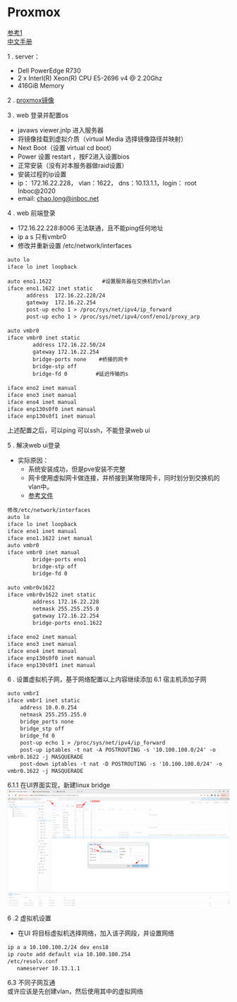 # Proxmox
[参考1](https://foxi.buduanwang.vip/pve/)  
[中文手册](https://pve-doc-cn.readthedocs.io/zh_CN/latest/index.html)  

1 . server：  
- Dell PowerEdge  R730  
- 2 x Interl(R) Xeon(R) CPU E5-2696 v4 @ 2.20Ghz  
- 416GiB Memory  

2 .  [proxmox镜像](https://www.proxmox.com/en/downloads/proxmox-virtual-environment/iso)  

3 .  web 登录并配置os  
- javaws viewer.jnlp 进入服务器  
- 将镜像挂载到虚拟介质（virtual Media  选择镜像路径并映射）  
- Next Boot（设置 virtual cd boot）  
- Power  设置 restart ，按F2进入设置bios  
- 正常安装（没有对本服务器做raid设置）  
- 安装过程的ip设置  
- ip： 172.16.22.228， vlan：1622， dns：10.13.1.1，login： root Inboc@2020  
- email: chao.long@inboc.net  
	
4 . web 前端登录  
- 172.16.22.228:8006 无法联通，且不能ping任何地址  
- ip a s 只有vmbr0  
- 修改并重新设置 /etc/network/interfaces  
```
auto lo  
iface lo inet loopback  

auto eno1.1622                #设置服务器在交换机的vlan
iface eno1.1622 inet static
      address  172.16.22.228/24
      gateway  172.16.22.254
      post-up echo 1 > /proc/sys/net/ipv4/ip_forward
      post-up echo 1 > /proc/sys/net/ipv4/conf/eno1/proxy_arp

auto vmbr0
iface vmbr0 inet static
        address 172.16.22.50/24
        gateway 172.16.22.254
        bridge-ports none    #桥接的网卡
        bridge-stp off
        bridge-fd 0         #延迟传输的s

iface eno2 inet manual
iface eno3 inet manual
iface eno4 inet manual
iface enp130s0f0 inet manual
iface enp130s0f1 inet manual
```
上述配置之后，可以ping  可以ssh，不能登录web ui

5 . 解决web ui登录  
- 实际原因：  
  - 系统安装成功，但是pve安装不完整  
  - 网卡使用虚拟网卡做连接，并桥接到某物理网卡，同时划分到交换机的vlan中。  
  - [参考文件](https://foxi.buduanwang.vip/virtualization/pve/681.html/)  
```
修改/etc/network/interfaces
auto lo
iface lo inet loopback
iface eno1 inet manual
iface eno1.1622 inet manual
auto vmbr0
iface vmbr0 inet manual
        bridge-ports eno1
        bridge-stp off
        bridge-fd 0

auto vmbr0v1622
iface vmbr0v1622 inet static
        address 172.16.22.228
        netmask 255.255.255.0
        gateway 172.16.22.254
        bridge-ports eno1.1622

iface eno2 inet manual
iface eno3 inet manual
iface eno4 inet manual
iface enp130s0f0 inet manual
iface enp130s0f1 inet manual
```

6 .  设置虚拟机子网，基于网络配置以上内容继续添加
6.1 宿主机添加子网
```
auto vmbr1
iface vmbr1 inet static
    address 10.0.0.254
    netmask 255.255.255.0
    bridge_ports none
    bridge_stp off
    bridge_fd 0
    post-up echo 1 > /proc/sys/net/ipv4/ip_forward
    post-up iptables -t nat -A POSTROUTING -s '10.100.100.0/24' -o vmbr0.1622 -j MASQUERADE
    post-down iptables -t nat -D POSTROUTING -s '10.100.100.0/24' -o vmbr0.1622 -j MASQUERADE
```
6.1.1 在UI界面实现，新建linux bridge   
	![|800](attachments/sub-network.png)

6 .2 虚拟机设置  
- 在UI 将目标虚拟机选择网络，加入该子网段，并设置网络  
 ```
 ip a a 10.100.100.2/24 dev ens18
 ip route add default via 10.100.100.254
 /etc/resolv.conf
	nameserver 10.13.1.1
```

6.3 不同子网互通  
	或许应该是先创建vlan，然后使用其中的虚拟网络
